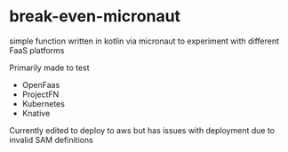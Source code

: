 # break-even-micronaut
 
simple function written in kotlin via micronaut to experiment with different FaaS platforms 

Primarily made to test
- OpenFaas
- ProjectFN
- Kubernetes 
- Knative

Currently edited to deploy to aws but has issues with deployment due to invalid SAM definitions
